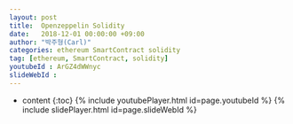 ```yaml
---
layout: post
title:  Openzeppelin Solidity
date:   2018-12-01 00:00:00 +09:00
author: "박주형(Carl)"
categories: ethereum SmartContract solidity
tag: [ethereum, SmartContract, solidity]
youtubeId : ArGZ4dWWnyc
slideWebId :
---
```

* content
{:toc}
{% include youtubePlayer.html id=page.youtubeId %}
{% include slidePlayer.html id=page.slideWebId %}

